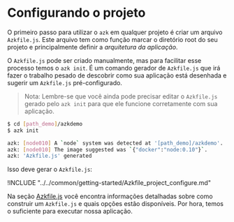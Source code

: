 # Configurando o projeto

O primeiro passo para utilizar o `azk` em qualquer projeto é criar um arquivo `Azkfile.js`. Este arquivo tem como função marcar o diretório root do seu projeto e principalmente definir a *arquitetura da aplicação*.

O `Azkfile.js` pode ser criado manualmente, mas para facilitar esse processo temos o `azk init`. É um comando gerador de `Azkfile.js` que irá fazer o trabalho pesado de descobrir como sua aplicação está desenhada e sugerir um `Azkfile.js` pré-configurado.

> Nota: Lembre-se que você ainda pode precisar editar o `Azkfile.js` gerado pelo `azk init` para que ele funcione corretamente com sua aplicação.

```bash
$ cd [path_demo]/azkdemo
$ azk init

azk: [node010] A `node` system was detected at '[path_demo]/azkdemo'.
azk: [node010] The image suggested was `{"docker":"node:0.10"}`.
azk: 'Azkfile.js' generated
```

Isso deve gerar o `Azkfile.js`:

!INCLUDE "../../common/getting-started/Azkfile_project_configure.md"

Na seção [Azkfile.js](../azkfilejs/README.md) você encontra informações detalhadas sobre como construir um `Azkfile.js` e quais opções estão disponíveis. Por hora, temos o suficiente para executar nossa aplicação.
